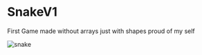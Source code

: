 # SnakeV1
First Game made without arrays just with shapes proud of my self


<img src="https://media.giphy.com/media/Xg5Xth7hfI8kQ7r228/giphy.gif" alt="snake" />
